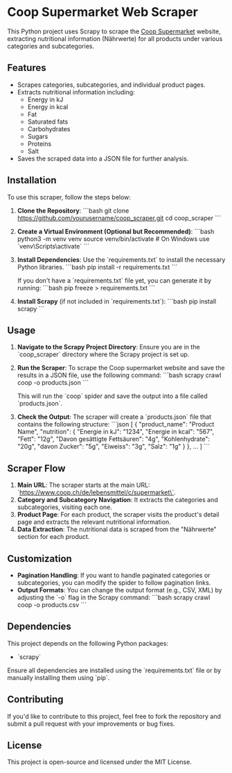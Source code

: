 
# Coop Supermarket Web Scraper

This Python project uses Scrapy to scrape the [Coop Supermarket](https://www.coop.ch/de/lebensmittel/c/supermarket) website, extracting nutritional information (Nährwerte) for all products under various categories and subcategories.

## Features

- Scrapes categories, subcategories, and individual product pages.
- Extracts nutritional information including:
  - Energy in kJ
  - Energy in kcal
  - Fat
  - Saturated fats
  - Carbohydrates
  - Sugars
  - Proteins
  - Salt
- Saves the scraped data into a JSON file for further analysis.

## Installation

To use this scraper, follow the steps below:

1. **Clone the Repository**:
   \`\`\`bash
   git clone https://github.com/yourusername/coop_scraper.git
   cd coop_scraper
   \`\`\`

2. **Create a Virtual Environment (Optional but Recommended)**:
   \`\`\`bash
   python3 -m venv venv
   source venv/bin/activate  # On Windows use \`venv\Scripts\activate\`
   \`\`\`

3. **Install Dependencies**:
   Use the \`requirements.txt\` to install the necessary Python libraries.
   \`\`\`bash
   pip install -r requirements.txt
   \`\`\`

   If you don't have a \`requirements.txt\` file yet, you can generate it by running:
   \`\`\`bash
   pip freeze > requirements.txt
   \`\`\`

4. **Install Scrapy** (if not included in \`requirements.txt\`):
   \`\`\`bash
   pip install scrapy
   \`\`\`

## Usage

1. **Navigate to the Scrapy Project Directory**:
   Ensure you are in the \`coop_scraper\` directory where the Scrapy project is set up.

2. **Run the Scraper**:
   To scrape the Coop supermarket website and save the results in a JSON file, use the following command:
   \`\`\`bash
   scrapy crawl coop -o products.json
   \`\`\`

   This will run the \`coop\` spider and save the output into a file called \`products.json\`.

3. **Check the Output**:
   The scraper will create a \`products.json\` file that contains the following structure:
   \`\`\`json
   [
       {
           "product_name": "Product Name",
           "nutrition": {
               "Energie in kJ": "1234",
               "Energie in kcal": "567",
               "Fett": "12g",
               "Davon gesättigte Fettsäuren": "4g",
               "Kohlenhydrate": "20g",
               "davon Zucker": "5g",
               "Eiweiss": "3g",
               "Salz": "1g"
           }
       },
       ...
   ]
   \`\`\`

## Scraper Flow

1. **Main URL**: The scraper starts at the main URL: \`https://www.coop.ch/de/lebensmittel/c/supermarket\`.
2. **Category and Subcategory Navigation**: It extracts the categories and subcategories, visiting each one.
3. **Product Page**: For each product, the scraper visits the product's detail page and extracts the relevant nutritional information.
4. **Data Extraction**: The nutritional data is scraped from the "Nährwerte" section for each product.

## Customization

- **Pagination Handling**: If you want to handle paginated categories or subcategories, you can modify the spider to follow pagination links.
- **Output Formats**: You can change the output format (e.g., CSV, XML) by adjusting the \`-o\` flag in the Scrapy command:
   \`\`\`bash
   scrapy crawl coop -o products.csv
   \`\`\`

## Dependencies

This project depends on the following Python packages:
- \`scrapy\`

Ensure all dependencies are installed using the \`requirements.txt\` file or by manually installing them using \`pip\`.

## Contributing

If you'd like to contribute to this project, feel free to fork the repository and submit a pull request with your improvements or bug fixes.

## License

This project is open-source and licensed under the MIT License.
